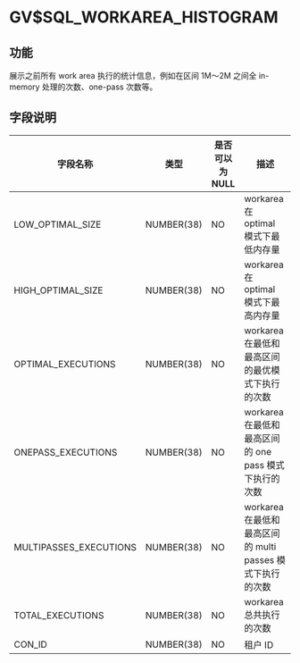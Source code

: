GV$SQL_WORKAREA_HISTOGRAM 
==============================================



**功能** 
---------------------------

展示之前所有 work area 执行的统计信息，例如在区间 1M～2M 之间全 in-memory 处理的次数、one-pass 次数等。

**字段说明** 
-----------------------------



|        **字段名称**        |   **类型**   | **是否可以为 NULL** |                  **描述**                  |
|------------------------|------------|----------------|------------------------------------------|
| LOW_OPTIMAL_SIZE       | NUMBER(38) | NO             | workarea 在 optimal 模式下最低内存量              |
| HIGH_OPTIMAL_SIZE      | NUMBER(38) | NO             | workarea 在 optimal 模式下最高内存量              |
| OPTIMAL_EXECUTIONS     | NUMBER(38) | NO             | workarea 在最低和最高区间的最优模式下执行的次数             |
| ONEPASS_EXECUTIONS     | NUMBER(38) | NO             | workarea 在最低和最高区间的 one pass 模式下执行的次数     |
| MULTIPASSES_EXECUTIONS | NUMBER(38) | NO             | workarea 在最低和最高区间的 multi passes 模式下执行的次数 |
| TOTAL_EXECUTIONS       | NUMBER(38) | NO             | workarea 总共执行的次数                         |
| CON_ID                 | NUMBER(38) | NO             | 租户 ID                                    |


